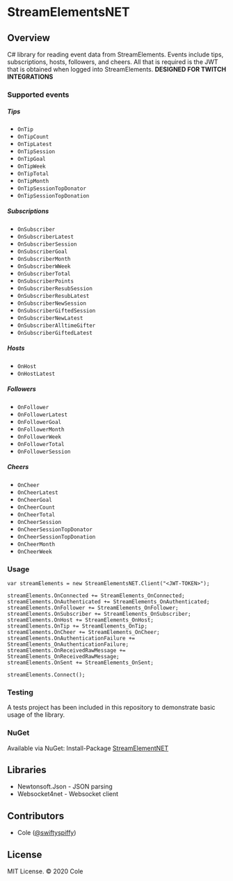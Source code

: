# StreamElementsNET

## Overview
C# library for reading event data from StreamElements. Events include tips, subscriptions, hosts, followers, and cheers. All that is required is the JWT that is obtained when logged into StreamElements. **DESIGNED FOR TWITCH INTEGRATIONS**

### Supported events
##### Tips
- `OnTip`
- `OnTipCount`
- `OnTipLatest`
- `OnTipSession`
- `OnTipGoal`
- `OnTipWeek`
- `OnTipTotal`
- `OnTipMonth`
- `OnTipSessionTopDonator`
- `OnTipSessionTopDonation`

##### Subscriptions
- `OnSubscriber`
- `OnSubscriberLatest`
- `OnSubscriberSession`
- `OnSubscriberGoal`
- `OnSubscriberMonth`
- `OnSubscriberWWeek`
- `OnSubscriberTotal`
- `OnSubscriberPoints`
- `OnSubscriberResubSession`
- `OnSubscriberResubLatest`
- `OnSubscriberNewSession`
- `OnSubscriberGiftedSession`
- `OnSubscriberNewLatest`
- `OnSubscriberAlltimeGifter`
- `OnSubscriberGiftedLatest`

##### Hosts
- `OnHost`
- `OnHostLatest`

##### Followers 
- `OnFollower`
- `OnFollowerLatest`
- `OnFollowerGoal`
- `OnFollowerMonth`
- `OnFollowerWeek`
- `OnFollowerTotal`
- `OnFollowerSession`

##### Cheers
- `OnCheer`
- `OnCheerLatest`
- `OnCheerGoal`
- `OnCheerCount`
- `OnCheerTotal`
- `OnCheerSession`
- `OnCheerSessionTopDonator`
- `OnCheerSessionTopDonation`
- `OnCheerMonth`
- `OnCheerWeek`

### Usage
```
var streamElements = new StreamElementsNET.Client("<JWT-TOKEN>");

streamElements.OnConnected += StreamElements_OnConnected;
streamElements.OnAuthenticated += StreamElements_OnAuthenticated;
streamElements.OnFollower += StreamElements_OnFollower;
streamElements.OnSubscriber += StreamElements_OnSubscriber;
streamElements.OnHost += StreamElements_OnHost;
streamElements.OnTip += StreamElements_OnTip;
streamElements.OnCheer += StreamElements_OnCheer;
streamElements.OnAuthenticationFailure += StreamElements_OnAuthenticationFailure;
streamElements.OnReceivedRawMessage += StreamElements_OnReceivedRawMessage;
streamElements.OnSent += StreamElements_OnSent;

streamElements.Connect();
```

### Testing
A tests project has been included in this repository to demonstrate basic usage of the library.

### NuGet
Available via NuGet: Install-Package [StreamElementNET](https://www.nuget.org/packages/StreamElementsNET/)

## Libraries
- Newtonsoft.Json - JSON parsing
- Websocket4net - Websocket client

## Contributors
 * Cole ([@swiftyspiffy](http://twitter.com/swiftyspiffy))
 
## License
MIT License. &copy; 2020 Cole